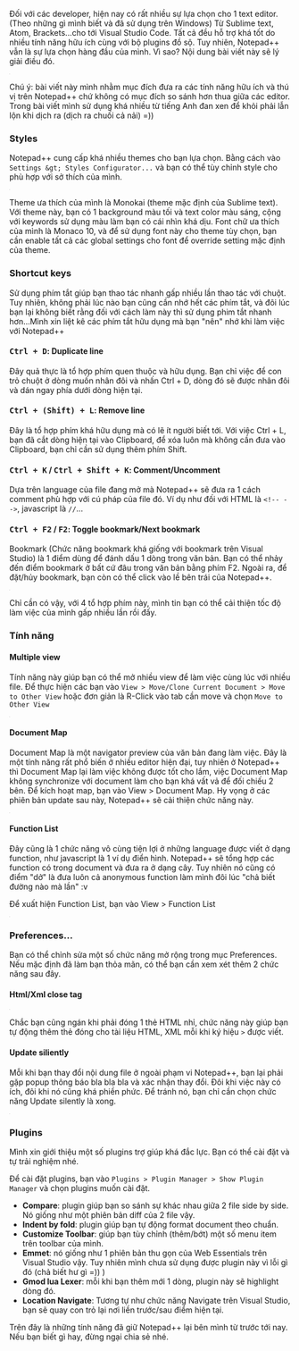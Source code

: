 
Đối với các developer, hiện nay có rất nhiều sự lựa chọn cho 1 text editor. (Theo những gì mình biết và đã sử dụng trên Windows) Từ Sublime text, Atom, Brackets...cho tới Visual Studio Code. Tất cả đều hỗ trợ khá tốt do nhiều tính năng hữu ích cùng với bộ plugins đồ sộ. Tuy nhiên, Notepad++ vẫn là sự lựa chọn hàng đầu của mình. Vì sao? Nội dung bài viết này sẽ lý giải điều đó.

<img src="data:image/gif;base64,R0lGODdhAQABAPAAAMPDwwAAACwAAAAAAQABAAACAkQBADs=" alt="notepad++ preview" class="responsive-img" data-src="https://lh3.googleusercontent.com/0M-PS4T5SiQ_WWqkAdgAkej2dKtCPXac6iXVA2wg-oE=w832-h594-no">

Chú ý: bài viết này mình nhằm mục đích đưa ra các tính năng hữu ích và thú vị trên Notepad++ chứ không có mục đích so sánh hơn thua giữa các editor. Trong bài viết mình sử dụng khá nhiều từ tiếng Anh đan xen để khỏi phải lẫn lộn khi dịch ra (dịch ra chuối cả nải) =))

### Styles

Notepad++ cung cấp khá nhiều themes cho bạn lựa chọn. Bằng cách vào `Settings &gt; Styles Configurator...` và bạn có thể tùy chỉnh style cho phù hợp với sở thích của mình.

<img src="data:image/gif;base64,R0lGODdhAQABAPAAAMPDwwAAACwAAAAAAQABAAACAkQBADs=" alt="notepad++ styles" data-src="https://lh3.googleusercontent.com/Od303Yyk-8WFY9umUgpivn9uwdIJdaOSZLb8Sbk1okw=w836-h602-no">

Theme ưa thích của mình là Monokai (theme mặc định của Sublime text). Với theme này, bạn có 1 background màu tối và text color màu sáng, cộng với keywords sử dụng màu làm bạn có cái nhìn khá dịu. Font chữ ưa thích của mình là Monaco 10, và để sử dụng font này cho theme tùy chọn, bạn cần enable tất cả các global settings cho font để override setting mặc định của theme.

### Shortcut keys

Sử dụng phím tắt giúp bạn thao tác nhanh gấp nhiều lần thao tác với chuột. Tuy nhiên, không phải lúc nào bạn cũng cần nhớ hết các phím tắt, và đôi lúc bạn lại không biết rằng đối với cách làm này thì sử dụng phim tắt nhanh hơn...Mình xin liệt kê các phím tắt hữu dụng mà bạn "nên" nhớ khi làm việc với Notepad++

#### <kbd>Ctrl + D</kbd>: Duplicate line

Đây quả thực là tổ hợp phím quen thuộc và hữu dụng. Bạn chỉ việc để con trỏ chuột ở dòng muốn nhân đôi và nhấn Ctrl + D, dòng đó sẽ được nhân đôi và dán ngay phía dưới dòng hiện tại.

 
#### <kbd>Ctrl + (Shift) + L</kbd>: Remove line

Đây là tổ hợp phím khá hữu dụng mà có lẽ ít người biết tới. Với việc Ctrl + L, bạn đã cắt dòng hiện tại vào Clipboard, để xóa luôn mà không cần đưa vào Clipboard, bạn chỉ cần sử dụng thêm phím Shift.

 
#### <kbd>Ctrl + K</kbd> / <kbd>Ctrl + Shift + K</kbd>: Comment/Uncomment

Dựa trên language của file đang mở mà Notepad++ sẽ đưa ra 1 cách comment phù hợp với cú pháp của file đó. Ví dụ như đối với HTML là `<!-- -->`, javascript là `//`...
 
#### <kbd>Ctrl + F2</kbd> / <kbd>F2</kbd>: Toggle bookmark/Next bookmark

Bookmark (Chức năng bookmark khá giống với bookmark trên Visual Studio) là 1 điểm dùng để đánh dấu 1 dòng trong văn bản. Bạn có thể nhảy đến điểm bookmark ở bất cứ đâu trong văn bản bằng phím F2. Ngoài ra, để đặt/hủy bookmark, bạn còn có thể click vào lề bên trái của Notepad++.

<img src="data:image/gif;base64,R0lGODdhAQABAPAAAMPDwwAAACwAAAAAAQABAAACAkQBADs=" alt="notepad++ bookmark" class="" data-src="https://lh3.googleusercontent.com/wjYNJqaQAC-hFb7yZoMWmvDZh3VyzLy8jdHzbiuPZuA=w469-h400-no">

Chỉ cần có vậy, với 4 tổ hợp phím này, mình tin bạn có thể cải thiện tốc độ làm việc của mình gấp nhiều lần rồi đấy.

### Tính năng
 
#### Multiple view

Tính năng này giúp bạn có thể mở nhiều view để làm việc cùng lúc với nhiều file. Để thực hiện các bạn vào `View > Move/Clone Current Document > Move to Other View` hoặc đơn giản là R-Click vào tab cần move và chọn `Move to Other View`

<img src="data:image/gif;base64,R0lGODdhAQABAPAAAMPDwwAAACwAAAAAAQABAAACAkQBADs=" alt="notepad++ multiple view" data-src="https://lh3.googleusercontent.com/MKId55i_v0LiNLCyfTkcy5POD5xrvDCLF5E2SiiXQys=w577-h400-no">
 
#### Document Map

Document Map là một navigator preview của văn bản đang làm việc. Đây là một tính năng rất phổ biến ở nhiều editor hiện đại, tuy nhiên ở Notepad++ thì Document Map lại làm việc không được tốt cho lắm, việc Document Map không synchronize với document làm cho bạn khá vất vả để đối chiếu 2 bên. Để kích hoạt map, bạn vào View &gt; Document Map. Hy vọng ở các phiên bản update sau này, Notepad++ sẽ cải thiện chức năng này.

<img src="data:image/gif;base64,R0lGODdhAQABAPAAAMPDwwAAACwAAAAAAQABAAACAkQBADs=" alt="notepad++ document map" data-src="https://lh3.googleusercontent.com/s107DLRrLOO0KtaId7g_qmW3prCQJO0-z15eIDSgmoI=w658-h461-no">
 
#### Function List

Đây cũng là 1 chức năng vô cùng tiện lợi ở những language được viết ở dạng function, như javascript là 1 ví dụ điển hình. Notepad++ sẽ tổng hợp các function có trong document và đưa ra ở dạng cây. Tuy nhiên nó cũng có điểm "dở" là đưa luôn cả anonymous function làm mình đôi lúc "chả biết đường nào mà lần" :v

Để xuất hiện Function List, bạn vào View &gt; Function List

<img src="data:image/gif;base64,R0lGODdhAQABAPAAAMPDwwAAACwAAAAAAQABAAACAkQBADs=" alt="notepad++ function list" data-src="https://lh3.googleusercontent.com/318QoC99na1OSnex_mNeQ9Tre0AAL_Eyn3nxyTeb5pw=w592-h400-no">

### Preferences...

Bạn có thể chỉnh sửa một số chức năng mở rộng trong mục Preferences. Nếu mặc định đã làm bạn thỏa mãn, có thể bạn cần xem xét thêm 2 chức năng sau đây.
 
#### Html/Xml close tag

<img src="data:image/gif;base64,R0lGODdhAQABAPAAAMPDwwAAACwAAAAAAQABAAACAkQBADs=" alt="notpad++ close tag" data-src="https://lh3.googleusercontent.com/nBl1akBhlnDB1Q3NFfm3JUupLo2h_IrAOqLd3vjCNMU=w697-h422-no">

Chắc bạn cũng ngán khi phải đóng 1 thẻ HTML nhỉ, chức năng này giúp bạn tự động thêm thẻ đóng cho tài liệu HTML, XML mỗi khi ký hiệu `>` được viết.
 
#### Update siliently

Mỗi khi bạn thay đổi nội dung file ở ngoài phạm vi Notepad++, bạn lại phải gặp popup thông báo bla bla bla và xác nhận thay đổi. Đôi khi việc này có ích, đôi khi nó cũng khá phiền phức. Để tránh nó, bạn chỉ cần chọn chức năng Update silently là xong.

<img src="data:image/gif;base64,R0lGODdhAQABAPAAAMPDwwAAACwAAAAAAQABAAACAkQBADs=" alt="notepad++ update silently" data-src="https://lh3.googleusercontent.com/dInJ-QQa5fm9cowpRzGrd-20QK5uPwoyh68aaK2v3rk=w849-h515-no">

### Plugins

Mình xin giới thiệu một số plugins trợ giúp khá đắc lực. Bạn có thể cài đặt và tự trải nghiệm nhé.

Để cài đặt plugins, bạn vào `Plugins > Plugin Manager > Show Plugin Manager` và chọn plugins muốn cài đặt.
 
- **Compare**: plugin giúp bạn so sánh sự khác nhau giữa 2 file side by side. Nó giống như một phiên bản diff của 2 file vậy.
- **Indent by fold**: plugin giúp bạn tự động format document theo chuẩn.
- **Customize Toolbar**: giúp bạn tùy chỉnh (thêm/bớt) một số menu item trên toolbar của mình.
- **Emmet**: nó giống như 1 phiên bản thu gọn của Web Essentials trên Visual Studio vậy. Tuy nhiên mình chưa sử dụng được plugin này vì lỗi gì đó (chả biết hư gì =)) )
- **Gmod lua Lexer**: mỗi khi bạn thêm mới 1 dòng, plugin này sẽ highlight dòng đó.
- **Location Navigate**: Tương tự như chức năng Navigate trên Visual Studio, bạn sẽ quay con trỏ lại nơi liền trước/sau điểm hiện tại.

Trên đây là những tính năng đã giữ Notepad++ lại bên mình từ trước tới nay. Nếu bạn biết gì hay, đừng ngại chia sẻ nhé.
